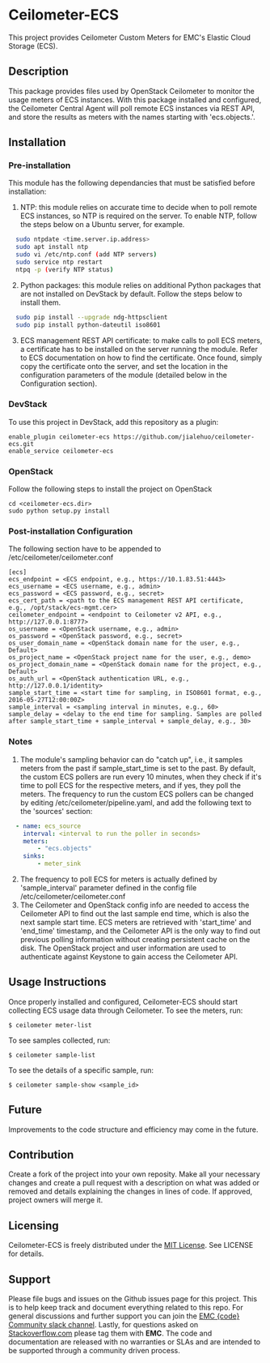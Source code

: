 Ceilometer-ECS
======================
This project provides Ceilometer Custom Meters for EMC's Elastic Cloud Storage (ECS).

## Description

This package provides files used by OpenStack Ceilometer to monitor the usage meters of ECS instances. With this package installed and configured, the Ceilometer Central Agent will poll remote ECS instances via REST API, and store the results as meters with the names starting with 'ecs.objects.'.

## Installation

### Pre-installation
This module has the following dependancies that must be satisfied before installation:

1. NTP: this module relies on accurate time to decide when to poll remote ECS instances, so NTP is required on the server. To enable NTP, follow the steps below on a Ubuntu server, for example.

  ```bash
    sudo ntpdate <time.server.ip.address>
    sudo apt install ntp
    sudo vi /etc/ntp.conf (add NTP servers)
    sudo service ntp restart
    ntpq -p (verify NTP status)
  ```
2. Python packages: this module relies on additional Python packages that are not installed on DevStack by default. Follow the steps below to install them.

  ```bash
    sudo pip install --upgrade ndg-httpsclient
    sudo pip install python-dateutil iso8601
  ```
3. ECS management REST API certificate: to make calls to poll ECS meters, a certificate has to be installed on the server running the module. Refer to ECS documentation on how to find the certificate. Once found, simply copy the certificate onto the server, and set the location in the configuration parameters of the module (detailed below in the Configuration section).

### DevStack
To use this project in DevStack, add this repository as a plugin:

    enable_plugin ceilometer-ecs https://github.com/jialehuo/ceilometer-ecs.git
    enable_service ceilometer-ecs

### OpenStack

Follow the following steps to install the project on OpenStack 

    cd <ceilometer-ecs.dir>
    sudo python setup.py install

### Post-installation Configuration

The following section have to be appended to /etc/ceilometer/ceilometer.conf

    [ecs]
    ecs_endpoint = <ECS endpoint, e.g., https://10.1.83.51:4443>
    ecs_username = <ECS username, e.g., admin>
    ecs_password = <ECS password, e.g., secret>
    ecs_cert_path = <path to the ECS management REST API certificate, e.g., /opt/stack/ecs-mgmt.cer>
    ceilometer_endpoint = <endpoint to Ceilometer v2 API, e.g., http://127.0.0.1:8777>
    os_username = <OpenStack username, e.g., admin>
    os_password = <OpenStack password, e.g., secret>
    os_user_domain_name = <OpenStack domain name for the user, e.g., Default>
    os_project_name = <OpenStack project name for the user, e.g., demo>
    os_project_domain_name = <OpenStack domain name for the project, e.g., Default>
    os_auth_url = <OpenStack authentication URL, e.g., http://127.0.0.1/identity>
    sample_start_time = <start time for sampling, in ISO8601 format, e.g., 2016-05-27T12:00:00Z>
    sample_interval = <sampling interval in minutes, e.g., 60>
    sample_delay = <delay to the end time for sampling. Samples are polled after sample_start_time + sample_interval + sample_delay, e.g., 30>

### Notes

1. The module's sampling behavior can do "catch up", i.e., it samples meters from the past if sample_start_time is set to the past. By default, the custom ECS pollers are run every 10 minutes, when they check if it's time to poll ECS for the respective meters, and if yes, they poll the meters. The frequency to run the custom ECS pollers can be changed by editing /etc/ceilometer/pipeline.yaml, and add the following text to the 'sources' section:

  ```yaml
    - name: ecs_source
      interval: <interval to run the poller in seconds>
      meters:
          - "ecs.objects"
      sinks:
          - meter_sink
  ```
2. The frequency to poll ECS for meters is actually defined by 'sample_interval' parameter defined in the config file /etc/ceilometer/ceilometer.conf
3. The Ceilometer and OpenStack config info are needed to access the Ceilometer API to find out the last sample end time, which is also the next sample start time. ECS meters are retrieved with 'start_time' and 'end_time' timestamp, and the Ceilometer API is the only way to find out previous polling information without creating persistent cache on the disk. The OpenStack project and user information are used to authenticate against Keystone to gain access the Ceilometer API.

## Usage Instructions

Once properly installed and configured, Ceilometer-ECS should start collecting ECS usage data through Ceilometer. To see the meters, run:

    $ ceilometer meter-list

To see samples collected, run:

    $ ceilometer sample-list

To see the details of a specific sample, run:

    $ ceilometer sample-show <sample_id>

## Future

Improvements to the code structure and efficiency may come in the future.

## Contribution
Create a fork of the project into your own reposity. Make all your necessary changes and create a pull request with a description on what was added or removed and details explaining the changes in lines of code. If approved, project owners will merge it.

Licensing
---------

Ceilometer-ECS is freely distributed under the <a href="http://emccode.github.io/sampledocs/LICENSE">MIT License</a>. See LICENSE for details.

Support
-------
Please file bugs and issues on the Github issues page for this project. This is to help keep track and document everything related to this repo. For general discussions and further support you can join the [EMC {code} Community slack channel](http://community.emccode.com/). Lastly, for questions asked on [Stackoverflow.com](https://stackoverflow.com) please tag them with **EMC**. The code and documentation are released with no warranties or SLAs and are intended to be supported through a community driven process.
